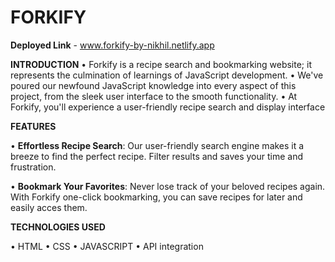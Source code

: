# FORKIFY

**Deployed Link** - www.forkify-by-nikhil.netlify.app


**INTRODUCTION**
• Forkify is a recipe search and bookmarking website; it represents the culmination of learnings of JavaScript development.
• We've poured our newfound JavaScript knowledge into every aspect of this project, from the sleek user interface to the smooth functionality.
• At Forkify, you'll experience a user-friendly recipe search and display interface


**FEATURES**

• **Effortless Recipe Search**: Our user-friendly search engine makes it a breeze to find the perfect recipe. Filter results and saves your time and frustration.

• **Bookmark Your Favorites**: Never lose track of your beloved recipes again. With Forkify one-click bookmarking, you can save recipes for later and easily acces them.

**TECHNOLOGIES USED**

• HTML
• CSS
• JAVASCRIPT
• API integration




